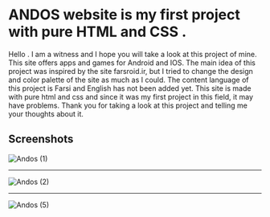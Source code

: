 
# ANDOS website is my first project with pure HTML and CSS . 
Hello . I am a witness and I hope you will take a look at this project of mine.
This site offers apps and games for Android and IOS.
The main idea of ​​this project was inspired by the site farsroid.ir, but I tried to change the design and color palette of the site as much as I could.
The content language of this project is Farsi and English has not been added yet.
This site is made with pure html and css and since it was my first project in this field, it may have problems.
Thank you for taking a look at this project and telling me your thoughts about it.


## Screenshots

![Andos (1)](https://github.com/Shahed-Forooghi/Andos/assets/157359997/9cd6993f-bc57-44fb-b8d2-5dc9369202ae)

---

![Andos (2)](https://github.com/Shahed-Forooghi/Andos/assets/157359997/5f621c2f-104d-4c5a-bc95-13875403aedb)


---

![Andos (5)](https://github.com/Shahed-Forooghi/Andos/assets/157359997/8d71c011-2254-4a2a-93ba-b86839d556cc)
